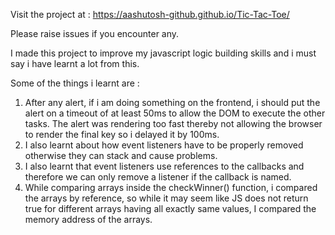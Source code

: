 Visit the project at : https://aashutosh-github.github.io/Tic-Tac-Toe/

Please raise issues if you encounter any.

I made this project to improve my javascript logic building skills and i must say i have learnt a lot from this.

Some of the things i learnt are : 
1. After any alert, if i am doing something on the frontend, i should put the alert on a timeout of at least 50ms to allow the DOM to execute the other tasks. The alert was rendering too fast thereby not allowing the browser to render the final key so i delayed it by 100ms.
2. I also learnt about how event listeners have to be properly removed otherwise they can stack and cause problems.
3. I also learnt that event listeners use references to the callbacks and therefore we can only remove a listener if the callback is named.
4. While comparing arrays inside the checkWinner() function, i compared the arrays by reference, so while it may seem like JS does not return true for different arrays having all exactly same values, I compared the memory address of the arrays.

